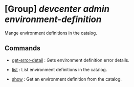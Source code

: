 # [Group] _devcenter admin environment-definition_

Mange environment definitions in the catalog.

## Commands

- [get-error-detail](/Commands/devcenter/admin/environment-definition/_get-error-detail.md)
: Gets environment definition error details.

- [list](/Commands/devcenter/admin/environment-definition/_list.md)
: List environment definitions in the catalog.

- [show](/Commands/devcenter/admin/environment-definition/_show.md)
: Get an environment definition from the catalog.
